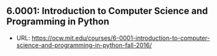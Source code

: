 ## 6.0001: Introduction to Computer Science and Programming in Python

- URL: https://ocw.mit.edu/courses/6-0001-introduction-to-computer-science-and-programming-in-python-fall-2016/
